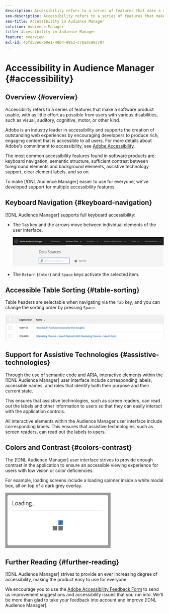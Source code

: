 ```yaml
---
description: Accessibility refers to a series of features that make a software product usable, with as little effort as possible from users with various disabilities, such as visual, auditory, cognitive, motor, or other kind.
seo-description: Accessibility refers to a series of features that make a software product usable, with as little effort as possible from users with various disabilities, such as visual, auditory, cognitive, motor, or other kind.
seo-title: Accessibility in Audience Manager
solution: Audience Manager
title: Accessibility in Audience Manager
feature: overview
exl-id: 45fd53e6-b8e1-49b4-99a3-c78adc90c707
---
```

# Accessibility in Audience Manager {#accessibility}

## Overview {#overview}

Accessibility refers to a series of features that make a software product usable, with as little effort as possible from users with various disabilities, such as visual, auditory, cognitive, motor, or other kind.

Adobe is an industry leader in accessibility and supports the creation of outstanding web experiences by encouraging developers to produce rich, engaging content that is accessible to all users. For more details about Adobe's commitment to accessibility, see [Adobe Accessibility](https://www.adobe.com/accessibility.html).

The most common accessibility features found in software products are: keyboard navigation, semantic structure, sufficient contrast between foreground elements and background elements, assistive technology support, clear element labels, and so on.

To make [!DNL Audience Manager] easier to use for everyone, we've developed support for multiple accessibility features.

## Keyboard Navigation {#keyboard-navigation}

[!DNL Audience Manager] supports full keyboard accessibility:

* The `Tab` key and the arrows move between individual elements of the user interface.

  ![accesibility-highlight](assets/accesibility-highlight.png)

* The `Return` (`Enter`) and `Space` keys activate the selected item.

## Accessible Table Sorting {#table-sorting}

Table headers are selectable when navigating via the `Tab` key, and you can change the sorting order by pressing `Space`.

  ![accessibility-table-headers](assets/accessibility-table-headers.png)

## Support for Assistive Technologies {#assistive-technologies}

Through the use of semantic code and [ARIA](https://www.w3.org/WAI/standards-guidelines/aria/), interactive elements within the [!DNL Audience Manager] user interface include corresponding labels, accessible names, and roles that identify both their purpose and their current state.

This ensures that assistive technologies, such as screen readers, can read out the labels and other information to users so that they can easily interact with the application controls.

All interactive elements within the Audience Manager user interface include corresponding labels. This ensures that assistive technologies, such as screen readers, can read out the labels to users.

## Colors and Contrast {#colors-contrast}

The [!DNL Audience Manager] user interface strives to provide enough contrast in the application to ensure an accessible viewing experience for users with low vision or color deficiencies.

For example, loading screens include a loading spinner inside a white modal box, all on top of a dark grey overlay.

![accessibility-loading](assets/accessibility-loading.png)

## Further Reading {#further-reading}

[!DNL Audience Manager] strives to provide an ever increasing degree of accessibility, making the product easy to use for everyone.

We encourage you to use the [Adobe Accessibility Feedback Form](https://www.adobe.com/accessibility/feedback.html) to send us improvement suggestions and accessibility issues that you run into. We'll be more than glad to take your feedback into account and improve [!DNL Audience Manager].
